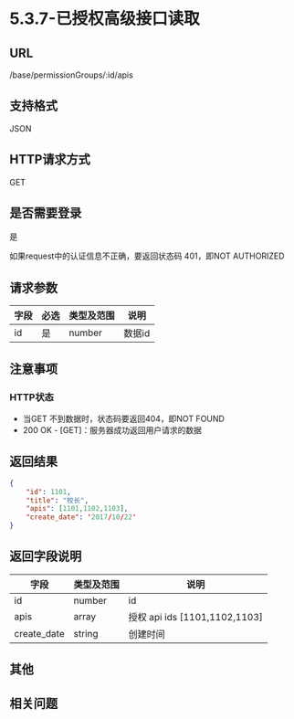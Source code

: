 # 5.3.7-已授权高级接口读取


## URL

/base/permissionGroups/:id/apis

## 支持格式

JSON

## HTTP请求方式

GET

## 是否需要登录

是

如果request中的认证信息不正确，要返回状态码 401，即NOT AUTHORIZED

## 请求参数

字段 | 必选 | 类型及范围 | 说明
----|------|----------|-------------
id    |   是   | number    | 数据id

## 注意事项

### HTTP状态

- 当GET 不到数据时，状态码要返回404，即NOT FOUND
- 200 OK - [GET]：服务器成功返回用户请求的数据

## 返回结果

```json
{
    "id": 1101,
    "title": "校长",
    "apis": [1101,1102,1103],
    "create_date": '2017/10/22'
}
```

## 返回字段说明

字段 | 类型及范围 | 说明
----|----------|-------------
id                      | number     | id
apis                    | array      | 授权 api ids [1101,1102,1103]
create_date             | string     | 创建时间

## 其他

## 相关问题
